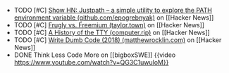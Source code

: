 - TODO [#C] [Show HN: Justpath – a simple utility to explore the PATH environment variable (github.com/epogrebnyak)](https://news.ycombinator.com/item?id=39493363) on [[Hacker News]]
- TODO [#C] [Frugly vs. Freemium (taylor.town)](https://news.ycombinator.com/item?id=39492618) on [[Hacker News]]
- TODO [#C] [A History of the TTY (computer.rip)](https://news.ycombinator.com/item?id=39506929) on [[Hacker News]]
- TODO [#C] [Write Dumb Code (2018) (matthewrocklin.com)](https://news.ycombinator.com/item?id=39503777) on [[Hacker News]]
- DONE Think Less Code More on [[bigboxSWE]]
  {{video https://www.youtube.com/watch?v=QG3C1uwuloM}}